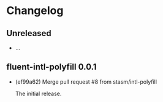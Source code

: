 # Changelog

## Unreleased

  - …

## fluent-intl-polyfill 0.0.1

  - (ef99a62) Merge pull request #8 from stasm/intl-polyfill

    The initial release.

